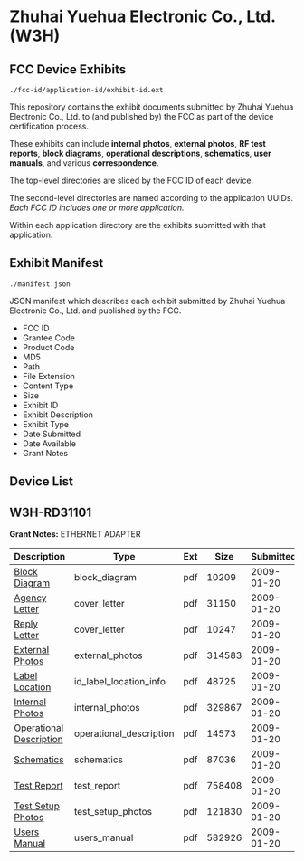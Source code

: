 # Zhuhai Yuehua Electronic Co., Ltd. (W3H)
## FCC Device Exhibits

```
./fcc-id/application-id/exhibit-id.ext
```

This repository contains the exhibit documents submitted by Zhuhai Yuehua Electronic Co., Ltd. to (and published by) the FCC as part of the device certification process.

These exhibits can include **internal photos**, **external photos**, **RF test reports**, **block diagrams**, **operational descriptions**, **schematics**, **user manuals**, and various **correspondence**.

The top-level directories are sliced by the FCC ID of each device.

The second-level directories are named according to the application UUIDs. *Each FCC ID includes one or more application.*

Within each application directory are the exhibits submitted with that application. 

## Exhibit Manifest

```
./manifest.json
```

JSON manifest which describes each exhibit submitted by Zhuhai Yuehua Electronic Co., Ltd. and published by the FCC.

- FCC ID
- Grantee Code
- Product Code
- MD5
- Path
- File Extension
- Content Type
- Size
- Exhibit ID
- Exhibit Description
- Exhibit Type
- Date Submitted
- Date Available
- Grant Notes

## Device List
## W3H-RD31101
**Grant Notes:** ETHERNET ADAPTER

| Description | Type | Ext | Size | Submitted | Available |
| ----------- | ---- | --- | ---- | --------- | --------- |
| [Block Diagram](W3H-RD31101/bb0e8bcd2efe57123c524faa509bf568/1059084.pdf) | block_diagram | pdf | 10209 | 2009-01-20 | 2009-01-20 |
| [Agency Letter](W3H-RD31101/bb0e8bcd2efe57123c524faa509bf568/1059083.pdf) | cover_letter | pdf | 31150 | 2009-01-20 | 2009-01-20 |
| [Reply Letter](W3H-RD31101/bb0e8bcd2efe57123c524faa509bf568/1059089.pdf) | cover_letter | pdf | 10247 | 2009-01-20 | 2009-01-20 |
| [External Photos](W3H-RD31101/bb0e8bcd2efe57123c524faa509bf568/1059087.pdf) | external_photos | pdf | 314583 | 2009-01-20 | 2009-01-20 |
| [Label Location](W3H-RD31101/bb0e8bcd2efe57123c524faa509bf568/1059085.pdf) | id_label_location_info | pdf | 48725 | 2009-01-20 | 2009-01-20 |
| [Internal Photos](W3H-RD31101/bb0e8bcd2efe57123c524faa509bf568/1059086.pdf) | internal_photos | pdf | 329867 | 2009-01-20 | 2009-01-20 |
| [Operational Description](W3H-RD31101/bb0e8bcd2efe57123c524faa509bf568/1059092.pdf) | operational_description | pdf | 14573 | 2009-01-20 | 2009-01-20 |
| [Schematics](W3H-RD31101/bb0e8bcd2efe57123c524faa509bf568/1059090.pdf) | schematics | pdf | 87036 | 2009-01-20 | 2009-01-20 |
| [Test Report](W3H-RD31101/bb0e8bcd2efe57123c524faa509bf568/1059091.pdf) | test_report | pdf | 758408 | 2009-01-20 | 2009-01-20 |
| [Test Setup Photos](W3H-RD31101/bb0e8bcd2efe57123c524faa509bf568/1059088.pdf) | test_setup_photos | pdf | 121830 | 2009-01-20 | 2009-01-20 |
| [Users Manual](W3H-RD31101/bb0e8bcd2efe57123c524faa509bf568/1059093.pdf) | users_manual | pdf | 582926 | 2009-01-20 | 2009-01-20 |
